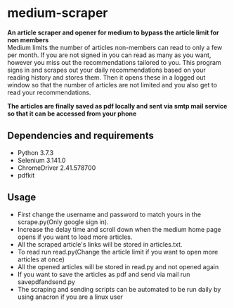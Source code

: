 # medium-scraper
**An article scraper and opener for medium to bypass the article limit for non members**<br/>
Medium limits the number of articles non-members can read to only a few per month. If you are not signed in you can read as many as you want, however you miss out the recommendations tailored to you.
This program signs in and scrapes out your daily recommendations based on your reading history and stores them. Then it opens these in a logged out window so that the number of articles are not limited and you also get to read your recommendations.

**The articles are finally saved as pdf locally and sent via smtp mail service so that it can be accessed from your phone**
## Dependencies and requirements
* Python 3.7.3
* Selenium 3.141.0
* ChromeDriver 2.41.578700
* pdfkit
## Usage
* First change the username and password to match yours in the scrape.py(Only google sign in).
* Increase the delay time and scroll down when the medium home page opens if you want to load more articles.
* All the scraped article's links will be stored in articles.txt.
* To read run read.py(Change the article limit if you want to open more articles at once)
* All the opened articles will be stored in read.py and not opened again
* If you want to save the articles as pdf and send via mail run savepdfandsend.py
* The scraping and sending scripts can be automated to be run daily by using anacron if you are a linux user 

